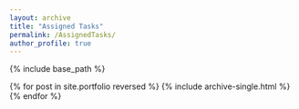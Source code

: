 ```yaml
---
layout: archive
title: "Assigned Tasks"
permalink: /AssignedTasks/
author_profile: true
---
```


{% include base_path %}

{% for post in site.portfolio reversed %}
  {% include archive-single.html %}
{% endfor %}
